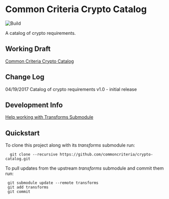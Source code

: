 Common Criteria Crypto Catalog 
===============
![Build](https://github.com/commoncriteria/crypto-catalog/workflows/Build/badge.svg)

A catalog of crypto requirements.


## Working Draft

[Common Criteria Crypto Catalog](https://commoncriteria.github.io/crypto-catalog/master/crypto-catalog-release.html)


## Change Log
04/19/2017 Catalog of crypto requirements v1.0 - initial release


## Development Info
[Help working with Transforms Submodule](https://github.com/commoncriteria/transforms/wiki/Working-with-Transforms-as-a-Submodule)

## Quickstart
To clone this project along with its _transforms_ submodule run:

````
  git clone --recursive https://github.com/commoncriteria/crypto-catalog.git
````
To pull updates from the upstream _transforms_ submodule and commit them run:
````
 git submodule update --remote transforms
 git add transforms
 git commit
````
